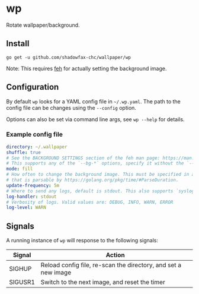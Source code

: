 # wp

Rotate wallpaper/background.

## Install

```
go get -u github.com/shadowfax-chc/wallpaper/wp
```

Note: This requires [feh](https://feh.finalrewind.org/) for actually setting
the background image.

## Configuration

By default `wp` looks for a YAML config file in `~/.wp.yaml`. The path to the
config file can be changes using the `--config` option.

Options can also be set via command line args, see `wp --help` for details.

### Example config file

```yaml
directory: ~/.wallpaper
shuffle: true
# See the BACKGROUND SETTINGS section of the feh man page: https://man.finalrewind.org/1/feh/
# This supports any of the `--bg-*` options, specify it without the `--bg-` prefix
mode: fill
# How often to change the background image. This must be specified in a format
# that is parsable by https://golang.org/pkg/time/#ParseDuration.
update-frequency: 5m
# Where to send any logs, default is stdout. This also supports `syslog`.
log-handler: stdout
# Verbosity of logs. Valid values are: DEBUG, INFO, WARN, ERROR
log-level: WARN
```

## Signals

A running instance of `wp` will response to the following signals:

| Signal  | Action                                                         |
| ------- | -------------------------------------------------------------- |
| SIGHUP  | Reload config file, re-scan the directory, and set a new image |
| SIGUSR1 | Switch to the next image, and reset the timer                  |
